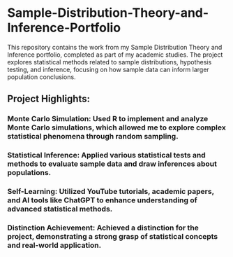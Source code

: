 # Sample-Distribution-Theory-and-Inference-Portfolio
This repository contains the work from my Sample Distribution Theory and Inference portfolio, completed as part of my academic studies. The project explores statistical methods related to sample distributions, hypothesis testing, and inference, focusing on how sample data can inform larger population conclusions.

## Project Highlights:
### Monte Carlo Simulation: Used R to implement and analyze Monte Carlo simulations, which allowed me to explore complex statistical phenomena through random sampling.
### Statistical Inference: Applied various statistical tests and methods to evaluate sample data and draw inferences about populations.
### Self-Learning: Utilized YouTube tutorials, academic papers, and AI tools like ChatGPT to enhance understanding of advanced statistical methods.
### Distinction Achievement: Achieved a distinction for the project, demonstrating a strong grasp of statistical concepts and real-world application.
